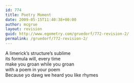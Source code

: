 ```yaml
---
id: 774
title: Poetry Moment
date: 2009-05-15T11:40:38+00:00
author: mcgrue
layout: revision
guid: http://www.egometry.com/gruedorf/772-revision-2/
permalink: /gruedorf/772-revision-2/
---
```

A limerick&#8217;s structure&#8217;s sublime  
its formula will, every time   
make you groan while you groan   
with a <span class="il">poem</span> <span class="il">in</span> <span class="il">your</span> <span class="il">poem</span>   
Because yo dawg we heard you like rhymes
